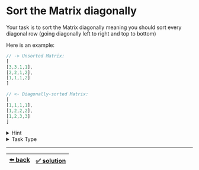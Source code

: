 # Sort the Matrix diagonally

Your task is to sort the Matrix diagonally meaning you should sort every diagonal row (going diagonally left to right and top to bottom)

Here is an example:

```js
// -> Unsorted Matrix:
[
[3,3,1,1],
[2,2,1,2],
[1,1,1,2]
]

// <- Diagonally-sorted Matrix:
[
[1,1,1,1],
[1,2,2,2],
[1,2,3,3]
]
```

<details>

<summary>Hint</summary>

- `1.` Iterate the first row (subarray at index 0) and _for each element_ do the following:
  - `1.1` Create a temporary array
  - `1.2` Go diagonally (left to right and top to bottom) and put each element into the temporary array
  - `1.3` Sort the temporary array
  - `1.4` Go diagonally again (left to right and top to bottom) over the same diagonal lines of the subarrays and replace each element with the element from the temporary array
- `2.` Starting at the second row (subarrays at index 1+) we can iterate and sort via a temporary array (see point 1. above) not each element but only the first element because the diagonal lines along the rest of the elements in the subarrays at index 1+ have already been sorted in point 1. above

</details>

<details>

<summary>Task Type</summary>

This is a Matrix type task using Matrix mechanics or you could also say that you need to look at the _relation_ between the indexes of the array like [here](../zigzag-conversion/task.md).

</details>

---

| [:arrow_left: back](../README.md) | [:white_check_mark: solution](./solution.js) |
| :---: | :---: |
